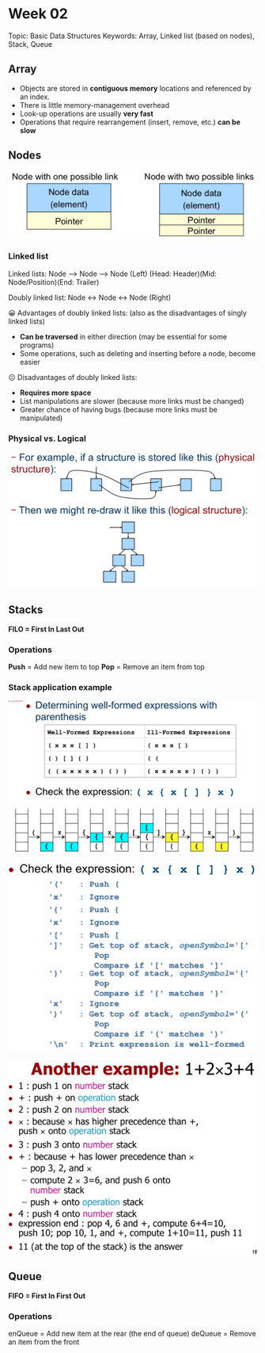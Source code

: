 # Week 02
Topic: Basic Data Structures
Keywords: Array, Linked list (based on nodes), Stack, Queue

## Array
- Objects are stored in **contiguous memory** locations and referenced by an index.
- There is little memory-management overhead
- Look-up operations are usually **very fast**
- Operations that require rearrangement (insert, remove, etc.) **can be slow**

## Nodes
![](media/15162552545356/15162557769679.jpg)

### Linked list

Linked lists:
Node --> Node --> Node (Left)
(Head: Header)(Mid: Node/Position)(End: Trailer)

Doubly linked list: 
Node <-> Node <-> Node (Right)

😀 Advantages of doubly linked lists:
(also as the disadvantages of singly linked lists)

- **Can be traversed** in either direction (may be
essential for some programs)
- Some operations, such as deleting and inserting before a node, become easier

☹️ Disadvantages of doubly linked lists:

- **Requires more space** 
- List manipulations are slower (because more links must be changed)
- Greater chance of having bugs (because more links must be manipulated)

### Physical vs. Logical
![](media/15162552545356/15162560543414.jpg)

## Stacks
**FILO = First In Last Out**

### Operations
**Push** = Add new item to top
**Pop** = Remove an item from top

### Stack application example
![](media/15162552545356/15162569435477.jpg)

![](media/15162552545356/15162570055360.jpg)

![](media/15162552545356/15162572289760.jpg)
## Queue
**FIFO = First In First Out**

### Operations
enQueue = Add new item at the rear (the end of queue)
deQueue = Remove an item from the front




